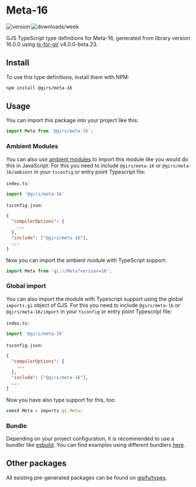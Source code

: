 
# Meta-16

![version](https://img.shields.io/npm/v/@girs/meta-16)
![downloads/week](https://img.shields.io/npm/dw/@girs/meta-16)


GJS TypeScript type definitions for Meta-16, generated from library version 16.0.0 using [ts-for-gir](https://github.com/gjsify/ts-for-gir) v4.0.0-beta.23.


## Install

To use this type definitions, install them with NPM:
```bash
npm install @girs/meta-16
```

## Usage

You can import this package into your project like this:
```ts
import Meta from '@girs/meta-16';
```

### Ambient Modules

You can also use [ambient modules](https://github.com/gjsify/ts-for-gir/tree/main/packages/cli#ambient-modules) to import this module like you would do this in JavaScript.
For this you need to include `@girs/meta-16` or `@girs/meta-16/ambient` in your `tsconfig` or entry point Typescript file:

`index.ts`:
```ts
import '@girs/meta-16'
```

`tsconfig.json`:
```json
{
  "compilerOptions": {
    ...
  },
  "include": ["@girs/meta-16"],
  ...
}
```

Now you can import the ambient module with TypeScript support: 

```ts
import Meta from 'gi://Meta?version=16';
```

### Global import

You can also import the module with Typescript support using the global `imports.gi` object of GJS.
For this you need to include `@girs/meta-16` or `@girs/meta-16/import` in your `tsconfig` or entry point Typescript file:

`index.ts`:
```ts
import '@girs/meta-16'
```

`tsconfig.json`:
```json
{
  "compilerOptions": {
    ...
  },
  "include": ["@girs/meta-16"],
  ...
}
```

Now you have also type support for this, too:

```ts
const Meta = imports.gi.Meta;
```

### Bundle

Depending on your project configuration, it is recommended to use a bundler like [esbuild](https://esbuild.github.io/). You can find examples using different bundlers [here](https://github.com/gjsify/ts-for-gir/tree/main/examples).

## Other packages

All existing pre-generated packages can be found on [gjsify/types](https://github.com/gjsify/types).

